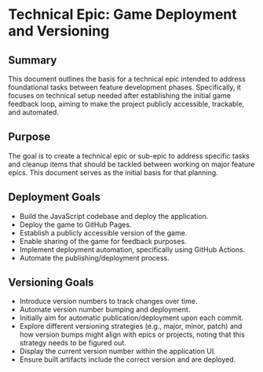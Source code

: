 # Technical Epic: Game Deployment and Versioning

## Summary

This document outlines the basis for a technical epic intended to address foundational tasks between feature development phases. Specifically, it focuses on technical setup needed after establishing the initial game feedback loop, aiming to make the project publicly accessible, trackable, and automated.

## Purpose

The goal is to create a technical epic or sub-epic to address specific tasks and cleanup items that should be tackled between working on major feature epics. This document serves as the initial basis for that planning.

## Deployment Goals

*   Build the JavaScript codebase and deploy the application.
*   Deploy the game to GitHub Pages.
*   Establish a publicly accessible version of the game.
*   Enable sharing of the game for feedback purposes.
*   Implement deployment automation, specifically using GitHub Actions.
*   Automate the publishing/deployment process.

## Versioning Goals

*   Introduce version numbers to track changes over time.
*   Automate version number bumping and deployment.
*   Initially aim for automatic publication/deployment upon each commit.
*   Explore different versioning strategies (e.g., major, minor, patch) and how version bumps might align with epics or projects, noting that this strategy needs to be figured out.
*   Display the current version number within the application UI.
*   Ensure built artifacts include the correct version and are deployed.